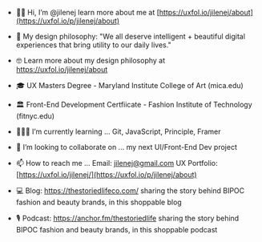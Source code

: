- 👋🏾 Hi, I’m @jilenej learn more about me at [https://uxfol.io/jilenej/about](https://uxfol.io/p/jilenej/about)

- 🎨 My design philosophy: "We all deserve intelligent + beautiful digital experiences that bring utility to our daily lives." 

- 🤓 Learn more about my design philosophy at [https://uxfol.io/jilenej/about ](https://uxfol.io/p/jilenej/about)

- 🎓 UX Masters Degree - Maryland Institute College of Art (mica.edu) 

- 🏛 Front-End Development Certfiicate - Fashion Institute of Technology (fitnyc.edu)

- 👩🏾‍💻 I’m currently learning ... Git, JavaScript, Principle, Framer

- 🤝 I’m looking to collaborate on ... my next UI/Front-End Dev project

- 📫 How to reach me ... Email: jilenej@gmail.com UX Portfolio: [https://uxfol.io/jilenej/](https://uxfol.io/p/jilenej/about)

- 💻 Blog: https://thestoriedlifeco.com/ sharing the story behind BIPOC fashion and beauty brands, in this shoppable blog 

- 🎙 Podcast: https://anchor.fm/thestoriedlife sharing the story behind BIPOC fashion and beauty brands, in this shoppable podcast

<!---
jilenej/jilenej is a ✨ special ✨ repository because its `README.md` (this file) appears on your GitHub profile.
You can click the Preview link to take a look at your changes.
--->
